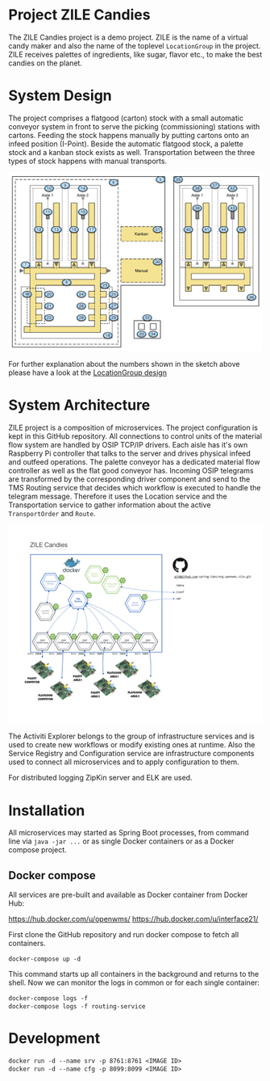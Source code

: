 # Project ZILE Candies

The ZILE Candies project is a demo project. ZILE is the name of a virtual candy maker and
also the name of the toplevel `LocationGroup` in the project. ZILE receives palettes of
ingredients, like sugar, flavor etc., to make the best candies on the planet.

# System Design

The project comprises a flatgood (carton) stock with a small automatic conveyor system in front to serve
the picking (commissioning) stations with cartons. Feeding the stock happens manually by putting
cartons onto an infeed position (I-Point). Beside the automatic flatgood stock, a palette stock
and a kanban stock exists as well. Transportation between the three types of stock happens with
manual transports.

![Layout][1]

For further explanation about the numbers shown in the sketch above please have a look at the
[LocationGroup design](docs/referencedata.md)

# System Architecture

ZILE project is a composition of microservices. The project configuration is kept in
this GitHub repository. All connections to control units of the material flow system are handled
by OSIP TCP/IP drivers. Each aisle has it's own Raspberry Pi controller that talks to the server
and drives physical infeed and outfeed operations. The palette conveyor has a dedicated material
flow controller as well as the flat good conveyor has. Incoming OSIP telegrams are transformed by
the corresponding driver component and send to the TMS Routing service that decides which workflow
is executed to handle the telegram message. Therefore it uses the Location service and the Transportation
service to gather information about the active `TransportOrder` and `Route`.

![SA][2]

The Activiti Explorer belongs to the group of infrastructure services and is used to create new
workflows or modify existing ones at runtime. Also the Service Registry and Configuration service
are infrastructure components used to connect all microservices and to apply configuration to them.

For distributed logging ZipKin server and ELK are used.

# Installation

All microservices may started as Spring Boot processes, from command line via `java -jar ...` or as
single Docker containers or as a Docker compose project.

## Docker compose

All services are pre-built and available as Docker container from Docker Hub:

https://hub.docker.com/u/openwms/
https://hub.docker.com/u/interface21/

First clone the GitHub repository and run docker compose to fetch all containers.

```
docker-compose up -d
```

This command starts up all containers in the background and returns to the shell. Now we can monitor the logs
in common or for each single container:

```
docker-compose logs -f
docker-compose logs -f routing-service
```

# Development

```
docker run -d --name srv -p 8761:8761 <IMAGE ID>
docker run -d --name cfg -p 8099:8099 <IMAGE ID>
```

[1]: res/layout.png
[2]: res/systemoverview.png
